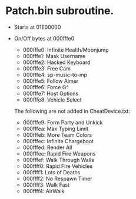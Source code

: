 # Patch.bin subroutine.
 - Starts at 01E00000
 - On/Off bytes at 000fffe0
    - 000fffe0: Infinite Health/Moonjump
	- 000fffe1: Mask Username
	- 000fffe2: Hacked Keyboard
	- 000fffe3: Free Cam
	- 000fffe4: sp-music-to-mp
	- 000fffe5: Follow Aimer
	- 000fffe6: Force G^
	- 000fffe7: Host Options
	- 000fffe8: Vehicle Select
	
	The following are not added in CheatDevice.txt:
	- 000fffe9: Form Party and Unkick
	- 000fffea: Max Typing Limit
	- 000fffeb: More Team Colors
	- 000fffec: Infinite Chargeboot
	- 000fffed: Render All
	- 000fffee: Rapid Fire Weapons
	- 000fffef: Walk Through Walls
	- 000ffff0: Rapid Fire Vehicles
	- 000ffff1: Lots of Deaths
	- 000ffff2: No Respawn Timer
	- 000ffff3: Walk Fast
	- 000ffff4: AirWalk